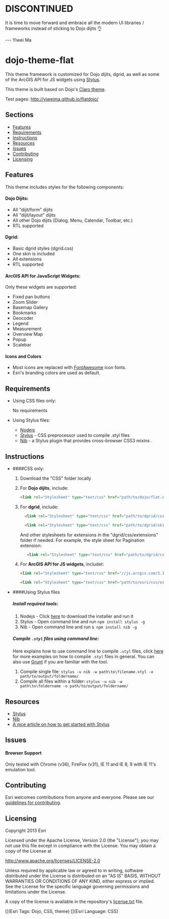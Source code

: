 # DISCONTINUED

It is time to move forward and embrace all the modern UI libraries / frameworks instead of sticking to Dojo dijits :ok_hand:

--- Yiwei Ma

# dojo-theme-flat

This theme framework is customized for Dojo dijits, dgrid, as well as some of the ArcGIS API for JS widgets using [Stylus](http://learnboost.github.io/stylus/).

This theme is built based on Dojo's [Claro theme](https://github.com/kfranqueiro/dijit-claro-stylus).

Test pages: http://yiweima.github.io/flatdojo/

## Sections

* [Features](#features)
* [Requirements](#requirements)
* [Instructions](#instructions)
* [Resources](#resources)
* [Issues](#issues)
* [Contributing](#contributing)
* [Licensing](#licensing)

## Features

This theme includes styles for the following components:

#### Dojo Dijits:

  * All "dijit/form" dijits
  * All "dijit/layout" dijits
  * All other Dojo dijits (Dialog, Menu, Calendar, Toolbar, etc.)
  * RTL supported
  
#### Dgrid:

  * Basic dgrid styles (dgrid.css)
  * One skin is included
  * All extensions
  * RTL supported
  
#### ArcGIS API for JavaScript Widgets:

Only these widgets are supported:

  * Fixed pan buttons
  * Zoom Slider
  * Basemap Gallery
  * Bookmarks
  * Geocoder
  * Legend
  * Measurement
  * Overview Map
  * Popup
  * Scalebar
 
#### Icons and Colors

  * Most icons are replaced with [FontAwesome](http://fortawesome.github.io/Font-Awesome/get-started/) icon fonts.
  * Esri's branding colors are used as default.
  
## Requirements
* Using CSS files only:

  No requirements

* Using Stylus files:

  * [Nodejs](http://nodejs.org/)
  * [Stylus](https://www.npmjs.org/package/stylus) - CSS preprocessor used to compile .styl files 
  * [Nib](http://visionmedia.github.io/nib/) - a Stylus plugin that provides cross-browser CSS3 mixins . 
 
## Instructions
  * ####CSS only:
    1. Download the "CSS" folder locally
    2. For **Dojo dijits**, include:
       
       ```HTML
       <link rel="Stylesheet" type="text/css" href="path/to/dojo/flat.css/>
       ```
       
    3. For **dgrid**, include:
       
       ```HTML
         <link rel="Stylesheet" type="text/css" href="path/to/dgrid/css/dgrid.css/>
       ```
       ```HTML
         <link rel="Stylesheet" type="text/css" href="path/to/dgrid/skins/skin.css/>
       ```
       
       And other stylesheets for extensions in the "dgrid/css/extensions" folder if needed. For example, the style sheet for Pagination extension: 
       
       ```HTML
          <link rel="Stylesheet" type="text/css" href="path/to/dgrid/css/extensions/Pagination.css/>
       ```
       
    4. For **ArcGIS API for JS widgets**, includet:
       
       ```HTML
       <link rel="Stylesheet" type="text/css" href="//js.arcgis.com/3.10/js/esri/css/esri.css/>
       ```
       ```HTML
       <link rel="Stylesheet" type="text/css" href="path/to/esri/css/esri_custom.css/>
       ```
       
  * ####Using Stylus files
    
    ##### Install required tools:
       1. Nodejs - Click [here](http://nodejs.org/) to download the installer and run it
       2. Stylus - Open command line and run ```npm install stylus -g``` 
       3. Nib - Open command line and run ```$ npm install nib -g```
       
    ##### Compile ```.styl``` files using command line:
       Here explains how to use command line to compile ```.styl``` files, click [here](http://learnboost.github.io/stylus/docs/executable.html) for more examples on how to compile ```.styl``` files in general. You can also use [Grunt](http://gruntjs.com/) if you are familiar with the tool.

       1. Compile single file: 
          ```stylus -u nib -w path\to\filename.styl -o path/to/output/foldername/```
       2. Compile all files within a folder: 
          ```stylus -u nib -w path\to\foldername -o path/to/output/foldername/```
          
## Resources

  * [Stylus](http://learnboost.github.io/stylus/)
  * [Nib](http://visionmedia.github.io/nib/)
  * [A nice article on how to get started with Stylus](http://bootstrap.pk/tutorials/getting-started-with-stylus-css-pre-processor/)

## Issues
#### Browser Support
  Only tested with Chrome (v36), FireFox (v31), IE 11 and IE 8, 9 with IE 11's emulation tool.

## Contributing

Esri welcomes contributions from anyone and everyone. Please see our [guidelines for contributing](https://github.com/esri/contributing).

## Licensing

Copyright 2013 Esri

Licensed under the Apache License, Version 2.0 (the "License");
you may not use this file except in compliance with the License.
You may obtain a copy of the License at

   http://www.apache.org/licenses/LICENSE-2.0

Unless required by applicable law or agreed to in writing, software
distributed under the License is distributed on an "AS IS" BASIS,
WITHOUT WARRANTIES OR CONDITIONS OF ANY KIND, either express or implied.
See the License for the specific language governing permissions and
limitations under the License.

A copy of the license is available in the repository's
[license.txt](license.txt) file.

[](Esri Tags: Dojo, CSS, theme)
[](Esri Language: CSS)
